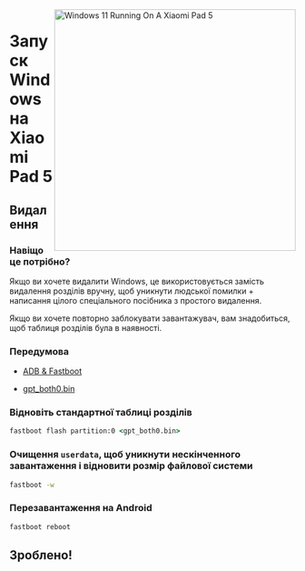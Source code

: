 <img align="right" src="https://raw.githubusercontent.com/erdilS/Port-Windows-11-Xiaomi-Pad-5/main/nabu.png" width="425" alt="Windows 11 Running On A Xiaomi Pad 5">

# Запуск Windows на Xiaomi Pad 5

## Видалення

### Навіщо це потрібно?

Якщо ви хочете видалити Windows, це використовується замість видалення розділів вручну, щоб уникнути людської помилки + написання цілого спеціального посібника з простого видалення.

Якщо ви хочете повторно заблокувати завантажувач, вам знадобиться, щоб таблиця розділів була в наявності.

### Передумова

- [ADB & Fastboot](https://developer.android.com/studio/releases/platform-tools)

- [gpt_both0.bin](https://github.com/erdilS/Port-Windows-11-Xiaomi-Pad-5/releases/download/1.0/gpt_both0.bin)

### Відновіть стандартної таблиці розділів

```cmd
fastboot flash partition:0 <gpt_both0.bin>
```

### Очищення ```userdata```, щоб уникнути нескінченного завантаження і відновити розмір файлової системи
```cmd
fastboot -w
```
### Перезавантаження на Android
```cmd
fastboot reboot 
```
## Зроблено!
